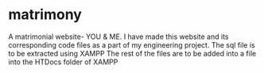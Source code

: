 # matrimony
A matrimonial website- YOU &amp; ME. I have made this website and its corresponding code files as a part of my engineering project. 
The sql file is to be extracted using XAMPP
The rest of the files are to be added into a file into the HTDocs folder of XAMPP
